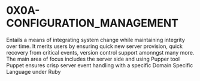 # 0X0A-CONFIGURATION_MANAGEMENT
Entails a means of integrating system change while maintaining integrity over time.
It merits users by ensuring quick new server provision, quick recovery from critical events, version control support amonngst many more.
The main area of focus includes the server side and using Pupper tool
Puppet ensures crisp server event handling with a specific Domain Specific Language under Ruby